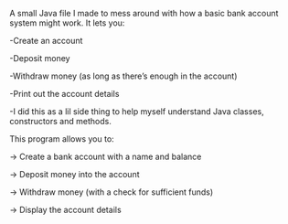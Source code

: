 A small Java file I made to mess around with how a basic bank account system might work. It lets you:

-Create an account

-Deposit money

-Withdraw money (as long as there’s enough in the account)

-Print out the account details

-I did this as a lil side thing to help myself understand Java classes, constructors and methods.

This program allows you to:

-> Create a bank account with a name and balance

-> Deposit money into the account

-> Withdraw money (with a check for sufficient funds)

-> Display the account details
